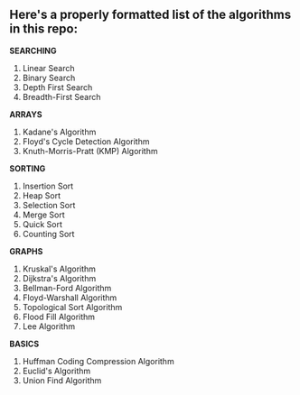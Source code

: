 ## Here's a properly formatted list of the algorithms in this repo:

**SEARCHING**
1. Linear Search
2. Binary Search
3. Depth First Search
4. Breadth-First Search

**ARRAYS**
1. Kadane's Algorithm
2. Floyd's Cycle Detection Algorithm
3. Knuth-Morris-Pratt (KMP) Algorithm

**SORTING**
1. Insertion Sort
2. Heap Sort
3. Selection Sort
4. Merge Sort
5. Quick Sort
6. Counting Sort

**GRAPHS**
1. Kruskal's Algorithm
2. Dijkstra's Algorithm
3. Bellman-Ford Algorithm
4. Floyd-Warshall Algorithm
5. Topological Sort Algorithm
6. Flood Fill Algorithm
7. Lee Algorithm

**BASICS**
1. Huffman Coding Compression Algorithm
2. Euclid's Algorithm
3. Union Find Algorithm
